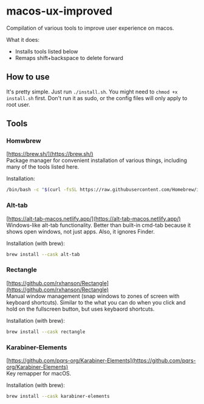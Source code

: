 # macos-ux-improved
Compilation of various tools to improve user experience on macos.

What it does:
- Installs tools listed below
- Remaps shift+backspace to delete forward

## How to use
It's pretty simple. Just run `./install.sh`. You might need to
`chmod +x install.sh` first. Don't run it as sudo, or the config files will only
apply to root user.

## Tools

### Homwbrew
[https://brew.sh/](https://brew.sh/)  
Package manager for convenient installation of various things, including many of
the tools listed here.

Installation:
```zsh
/bin/bash -c "$(curl -fsSL https://raw.githubusercontent.com/Homebrew/install/HEAD/install.sh)"
```

### Alt-tab
[https://alt-tab-macos.netlify.app/](https://alt-tab-macos.netlify.app/)  
Windows-like alt-tab functionality. Better than built-in cmd-tab because it
shows open windows, not just apps. Also, it ignores Finder.

Installation (with brew):
```zsh
brew install --cask alt-tab
```

### Rectangle
[https://github.com/rxhanson/Rectangle](https://github.com/rxhanson/Rectangle)  
Manual window management (snap windows to zones of screen with keyboard
shortcuts). Similar to the what you can do when you click and hold on the
fullscreen button, but uses keybaord shortcuts.

Installation (with brew):
```zsh
brew install --cask rectangle
```

### Karabiner-Elements
[https://github.com/pqrs-org/Karabiner-Elements](https://github.com/pqrs-org/Karabiner-Elements)  
Key remapper for macOS.

Installation (with brew):
```zsh
brew install --cask karabiner-elements
```
